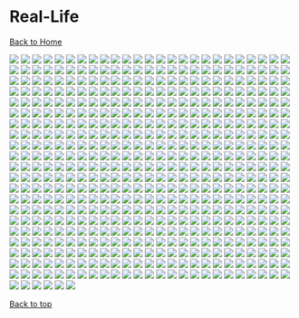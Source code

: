 # Real-Life

[Back to Home](https://github.com/RickyFoots/Wallpapers/tree/main)

</h1>

<img src="https://github.com/RickyFoots/Wallpapers/blob/main/Collection/Real Life/0003adef2077d0934e691e48482106df.jpg">

<img src="https://github.com/RickyFoots/Wallpapers/blob/main/Collection/Real Life/0047.jpg">

<img src="https://github.com/RickyFoots/Wallpapers/blob/main/Collection/Real Life/0054.jpg">

<img src="https://github.com/RickyFoots/Wallpapers/blob/main/Collection/Real Life/0e3625e5d5bde6b6121d4fde3965296f.jpg">

<img src="https://github.com/RickyFoots/Wallpapers/blob/main/Collection/Real Life/15.png">

<img src="https://github.com/RickyFoots/Wallpapers/blob/main/Collection/Real Life/1574706824146.jpg">

<img src="https://github.com/RickyFoots/Wallpapers/blob/main/Collection/Real Life/1645122906849.jpg">

<img src="https://github.com/RickyFoots/Wallpapers/blob/main/Collection/Real Life/1657806675179.jpg">

<img src="https://github.com/RickyFoots/Wallpapers/blob/main/Collection/Real Life/1661966120231932.jpg">

<img src="https://github.com/RickyFoots/Wallpapers/blob/main/Collection/Real Life/1683408835959986.jpg">

<img src="https://github.com/RickyFoots/Wallpapers/blob/main/Collection/Real Life/1684816030898805.jpg">

<img src="https://github.com/RickyFoots/Wallpapers/blob/main/Collection/Real Life/175fe5597b12c33ba7c9864404772bbd.jpg">

<img src="https://github.com/RickyFoots/Wallpapers/blob/main/Collection/Real Life/1H.jpg">

<img src="https://github.com/RickyFoots/Wallpapers/blob/main/Collection/Real Life/1jznxzg7jaw81.jpg">

<img src="https://github.com/RickyFoots/Wallpapers/blob/main/Collection/Real Life/2 - DEl93OU.jpg">

<img src="https://github.com/RickyFoots/Wallpapers/blob/main/Collection/Real Life/2.jpg">

<img src="https://github.com/RickyFoots/Wallpapers/blob/main/Collection/Real Life/20220519_140541.jpg">

<img src="https://github.com/RickyFoots/Wallpapers/blob/main/Collection/Real Life/2023-03-07_00.png">

<img src="https://github.com/RickyFoots/Wallpapers/blob/main/Collection/Real Life/20230511_1827_Photography (1).jpg">

<img src="https://github.com/RickyFoots/Wallpapers/blob/main/Collection/Real Life/20230511_1827_Photography (2).jpg">

<img src="https://github.com/RickyFoots/Wallpapers/blob/main/Collection/Real Life/20230511_1827_Photography.jpg">

<img src="https://github.com/RickyFoots/Wallpapers/blob/main/Collection/Real Life/27r8pdbrev0a1.png">

<img src="https://github.com/RickyFoots/Wallpapers/blob/main/Collection/Real Life/2911555.png">

<img src="https://github.com/RickyFoots/Wallpapers/blob/main/Collection/Real Life/29222227855_51f0ee1091_k.jpg">

<img src="https://github.com/RickyFoots/Wallpapers/blob/main/Collection/Real Life/3 - DhGgOp7.jpg">

<img src="https://github.com/RickyFoots/Wallpapers/blob/main/Collection/Real Life/3.jpg">

<img src="https://github.com/RickyFoots/Wallpapers/blob/main/Collection/Real Life/3096067.jpg">

<img src="https://github.com/RickyFoots/Wallpapers/blob/main/Collection/Real Life/4 - b24Q8oE.jpg">

<img src="https://github.com/RickyFoots/Wallpapers/blob/main/Collection/Real Life/4.jpg">

<img src="https://github.com/RickyFoots/Wallpapers/blob/main/Collection/Real Life/5 - uCrGTLP.jpg">

<img src="https://github.com/RickyFoots/Wallpapers/blob/main/Collection/Real Life/5.jpg">

<img src="https://github.com/RickyFoots/Wallpapers/blob/main/Collection/Real Life/6 - Y7rYZHm.jpg">

<img src="https://github.com/RickyFoots/Wallpapers/blob/main/Collection/Real Life/6.jpg">

<img src="https://github.com/RickyFoots/Wallpapers/blob/main/Collection/Real Life/651c1a6.jpg">

<img src="https://github.com/RickyFoots/Wallpapers/blob/main/Collection/Real Life/7 - uieCiSk.jpg">

<img src="https://github.com/RickyFoots/Wallpapers/blob/main/Collection/Real Life/79e2636d1d332ab50d4316ce31d7df4b.jpg">

<img src="https://github.com/RickyFoots/Wallpapers/blob/main/Collection/Real Life/85cd66f9f22aa437d1cbed98f661d0cc.jpg">

<img src="https://github.com/RickyFoots/Wallpapers/blob/main/Collection/Real Life/9 - Ua3eIkp.jpg">

<img src="https://github.com/RickyFoots/Wallpapers/blob/main/Collection/Real Life/91bafa0.jpg">

<img src="https://github.com/RickyFoots/Wallpapers/blob/main/Collection/Real Life/94SjZ0A.jpeg">

<img src="https://github.com/RickyFoots/Wallpapers/blob/main/Collection/Real Life/97h72d081th81.jpg">

<img src="https://github.com/RickyFoots/Wallpapers/blob/main/Collection/Real Life/BloomingTreeFlowers.jpg">

<img src="https://github.com/RickyFoots/Wallpapers/blob/main/Collection/Real Life/BrooklynBridge.jpg">

<img src="https://github.com/RickyFoots/Wallpapers/blob/main/Collection/Real Life/Cold Red22123_rectangle.jpg">

<img src="https://github.com/RickyFoots/Wallpapers/blob/main/Collection/Real Life/D9xlw7UxTBqQw5sLf8cJ_reef insp-72.jpg">

<img src="https://github.com/RickyFoots/Wallpapers/blob/main/Collection/Real Life/Deer.jpg">

<img src="https://github.com/RickyFoots/Wallpapers/blob/main/Collection/Real Life/FFW5bbwaAAYexpT.png">

<img src="https://github.com/RickyFoots/Wallpapers/blob/main/Collection/Real Life/FFW5bbwaIAEOtCp.png">

<img src="https://github.com/RickyFoots/Wallpapers/blob/main/Collection/Real Life/FZgIjCw.png">

<img src="https://github.com/RickyFoots/Wallpapers/blob/main/Collection/Real Life/Fall Wallpaper Black And White.jpg">

<img src="https://github.com/RickyFoots/Wallpapers/blob/main/Collection/Real Life/Get8WQn.jpeg">

<img src="https://github.com/RickyFoots/Wallpapers/blob/main/Collection/Real Life/GloomyWoods.jpg">

<img src="https://github.com/RickyFoots/Wallpapers/blob/main/Collection/Real Life/GoldenGate.jpg">

<img src="https://github.com/RickyFoots/Wallpapers/blob/main/Collection/Real Life/GreenStreets.jpg">

<img src="https://github.com/RickyFoots/Wallpapers/blob/main/Collection/Real Life/Green_Energy.jpg">

<img src="https://github.com/RickyFoots/Wallpapers/blob/main/Collection/Real Life/IMG_1884.jpg">

<img src="https://github.com/RickyFoots/Wallpapers/blob/main/Collection/Real Life/IMG_20210318_132240.jpg">

<img src="https://github.com/RickyFoots/Wallpapers/blob/main/Collection/Real Life/IMG_20221019_063833_394.jpg">

<img src="https://github.com/RickyFoots/Wallpapers/blob/main/Collection/Real Life/ImperialFlowers.jpg">

<img src="https://github.com/RickyFoots/Wallpapers/blob/main/Collection/Real Life/JapaneseStreetView.jpg">

<img src="https://github.com/RickyFoots/Wallpapers/blob/main/Collection/Real Life/Lnka4.jpg">

<img src="https://github.com/RickyFoots/Wallpapers/blob/main/Collection/Real Life/MacroOnBlue.jpg">

<img src="https://github.com/RickyFoots/Wallpapers/blob/main/Collection/Real Life/Midmorning Stadium.jpg">

<img src="https://github.com/RickyFoots/Wallpapers/blob/main/Collection/Real Life/MoarBeach.jpg">

<img src="https://github.com/RickyFoots/Wallpapers/blob/main/Collection/Real Life/MountainDark.jpg">

<img src="https://github.com/RickyFoots/Wallpapers/blob/main/Collection/Real Life/NewYork.jpg">

<img src="https://github.com/RickyFoots/Wallpapers/blob/main/Collection/Real Life/New_York.jpg">

<img src="https://github.com/RickyFoots/Wallpapers/blob/main/Collection/Real Life/Spring.jpg">

<img src="https://github.com/RickyFoots/Wallpapers/blob/main/Collection/Real Life/Sprouting_Leaves.jpg">

<img src="https://github.com/RickyFoots/Wallpapers/blob/main/Collection/Real Life/Stones.jpg">

<img src="https://github.com/RickyFoots/Wallpapers/blob/main/Collection/Real Life/WarmCityscape.png">

<img src="https://github.com/RickyFoots/Wallpapers/blob/main/Collection/Real Life/Widgets_pt._1_1.png">

<img src="https://github.com/RickyFoots/Wallpapers/blob/main/Collection/Real Life/Xero1.jpg">

<img src="https://github.com/RickyFoots/Wallpapers/blob/main/Collection/Real Life/a.jpg">

<img src="https://github.com/RickyFoots/Wallpapers/blob/main/Collection/Real Life/a3beskyzmbr81.jpeg">

<img src="https://github.com/RickyFoots/Wallpapers/blob/main/Collection/Real Life/a6b280e04110f46b282e81d442c83620.jpg">

<img src="https://github.com/RickyFoots/Wallpapers/blob/main/Collection/Real Life/aaron-alvarado-OZSNnAU5RPk-unsplash.jpg">

<img src="https://github.com/RickyFoots/Wallpapers/blob/main/Collection/Real Life/adrian-regeci-LR5-H-gLAhE-unsplash.jpg">

<img src="https://github.com/RickyFoots/Wallpapers/blob/main/Collection/Real Life/aesthetic-moon-wallpaper-desktop.jpg">

<img src="https://github.com/RickyFoots/Wallpapers/blob/main/Collection/Real Life/ales-krivec-3sBnJqI8LXo-unsplash.jpg">

<img src="https://github.com/RickyFoots/Wallpapers/blob/main/Collection/Real Life/alex-bierwagen-Uuz7yti7SQA-unsplash.jpg">

<img src="https://github.com/RickyFoots/Wallpapers/blob/main/Collection/Real Life/alex-blajan-Yeg0Od9_69I-unsplash.jpg">

<img src="https://github.com/RickyFoots/Wallpapers/blob/main/Collection/Real Life/alexander-montes-Qv79akqGQt0-unsplash.jpg">

<img src="https://github.com/RickyFoots/Wallpapers/blob/main/Collection/Real Life/alexander-montes-Uj-_XNXk210-unsplash.jpg">

<img src="https://github.com/RickyFoots/Wallpapers/blob/main/Collection/Real Life/alexander-shatov-PHH_0uw9-Qw-unsplash.jpg">

<img src="https://github.com/RickyFoots/Wallpapers/blob/main/Collection/Real Life/ameen-fahmy-mXpTl4jNKiA-unsplash.jpg">

<img src="https://github.com/RickyFoots/Wallpapers/blob/main/Collection/Real Life/andrea-ferrario-3BfFa7rwqwM-unsplash.jpg">

<img src="https://github.com/RickyFoots/Wallpapers/blob/main/Collection/Real Life/andrea-tummons-1wrjYqLqn8c-unsplash.jpg">

<img src="https://github.com/RickyFoots/Wallpapers/blob/main/Collection/Real Life/andrea-tummons-oPW-njJj1oM-unsplash.jpg">

<img src="https://github.com/RickyFoots/Wallpapers/blob/main/Collection/Real Life/andrew-schultz-EAlbsTo6nuQ-unsplash.jpg">

<img src="https://github.com/RickyFoots/Wallpapers/blob/main/Collection/Real Life/andrey-konstantinov-drir5tDCWF4-unsplash.jpg">

<img src="https://github.com/RickyFoots/Wallpapers/blob/main/Collection/Real Life/anita-austvika-79pflgKIXhE-unsplash.jpg">

<img src="https://github.com/RickyFoots/Wallpapers/blob/main/Collection/Real Life/anna-kovalova-OEyw-6ZDR-U-unsplash.jpg">

<img src="https://github.com/RickyFoots/Wallpapers/blob/main/Collection/Real Life/annie-spratt-5KNecHxjTnI-unsplash.jpg">

<img src="https://github.com/RickyFoots/Wallpapers/blob/main/Collection/Real Life/annie-spratt-J4gm_1GKfAA-unsplash.jpg">

<img src="https://github.com/RickyFoots/Wallpapers/blob/main/Collection/Real Life/annie-spratt-KQ6sO8m1ZDE-unsplash.jpg">

<img src="https://github.com/RickyFoots/Wallpapers/blob/main/Collection/Real Life/annie-spratt-RULfLQOf5xU-unsplash.jpg">

<img src="https://github.com/RickyFoots/Wallpapers/blob/main/Collection/Real Life/annie-spratt-V5bwp9IJrCI-unsplash.jpg">

<img src="https://github.com/RickyFoots/Wallpapers/blob/main/Collection/Real Life/annie-spratt-X93dIa5APEI-unsplash.jpg">

<img src="https://github.com/RickyFoots/Wallpapers/blob/main/Collection/Real Life/annie-spratt-c4zairjiKSs-unsplash.jpg">

<img src="https://github.com/RickyFoots/Wallpapers/blob/main/Collection/Real Life/annie-spratt-gBj3ALJ2uUE-unsplash.jpg">

<img src="https://github.com/RickyFoots/Wallpapers/blob/main/Collection/Real Life/annie-spratt-hEDwwsfES2w-unsplash.jpg">

<img src="https://github.com/RickyFoots/Wallpapers/blob/main/Collection/Real Life/annie-spratt-r9eIL7jtenc-unsplash.jpg">

<img src="https://github.com/RickyFoots/Wallpapers/blob/main/Collection/Real Life/annie-spratt-tODXQIEAh9M-unsplash.jpg">

<img src="https://github.com/RickyFoots/Wallpapers/blob/main/Collection/Real Life/annie-spratt-x8R2oSWZRSE-unsplash.jpg">

<img src="https://github.com/RickyFoots/Wallpapers/blob/main/Collection/Real Life/anthony-delanoix-Aa8_X_YgrO4-unsplash.jpg">

<img src="https://github.com/RickyFoots/Wallpapers/blob/main/Collection/Real Life/architecture-upwards.jpg">

<img src="https://github.com/RickyFoots/Wallpapers/blob/main/Collection/Real Life/archlabs.jpg">

<img src="https://github.com/RickyFoots/Wallpapers/blob/main/Collection/Real Life/ashwini-chaudhary-monty-RyxqtBCH7NU-unsplash.jpg">

<img src="https://github.com/RickyFoots/Wallpapers/blob/main/Collection/Real Life/ashwini-chaudhary-monty-dAvJGJ54g5s-unsplash.jpg">

<img src="https://github.com/RickyFoots/Wallpapers/blob/main/Collection/Real Life/atanas-tsvetkov-9UZAgReiE0Y-unsplash.jpg">

<img src="https://github.com/RickyFoots/Wallpapers/blob/main/Collection/Real Life/b9ecf7d2ca5e96a5b63cfaacd54fa3d6.jpg">

<img src="https://github.com/RickyFoots/Wallpapers/blob/main/Collection/Real Life/background-flower.png">

<img src="https://github.com/RickyFoots/Wallpapers/blob/main/Collection/Real Life/bady-abbas-XAkPN7aEGJM-unsplash.jpg">

<img src="https://github.com/RickyFoots/Wallpapers/blob/main/Collection/Real Life/basil-lade-tDwc_wK57Pk-unsplash.jpg">

<img src="https://github.com/RickyFoots/Wallpapers/blob/main/Collection/Real Life/bat-swarm.jpg">

<img src="https://github.com/RickyFoots/Wallpapers/blob/main/Collection/Real Life/beach-seagul.jpg">

<img src="https://github.com/RickyFoots/Wallpapers/blob/main/Collection/Real Life/beach.jpg">

<img src="https://github.com/RickyFoots/Wallpapers/blob/main/Collection/Real Life/beach_landscape.png">

<img src="https://github.com/RickyFoots/Wallpapers/blob/main/Collection/Real Life/berries.jpg">

<img src="https://github.com/RickyFoots/Wallpapers/blob/main/Collection/Real Life/bike-in-eurpoe.jpg">

<img src="https://github.com/RickyFoots/Wallpapers/blob/main/Collection/Real Life/black_and_white_hill_julia_craice.jpg">

<img src="https://github.com/RickyFoots/Wallpapers/blob/main/Collection/Real Life/black_mountain_ivana_cajina.jpg">

<img src="https://github.com/RickyFoots/Wallpapers/blob/main/Collection/Real Life/blake-verdoorn-NXciM5wByZg-unsplash.jpg">

<img src="https://github.com/RickyFoots/Wallpapers/blob/main/Collection/Real Life/blue-river.png">

<img src="https://github.com/RickyFoots/Wallpapers/blob/main/Collection/Real Life/bluemtn_01_d.jpg">

<img src="https://github.com/RickyFoots/Wallpapers/blob/main/Collection/Real Life/boats_nyhavn_denmark_john_towner.jpg">

<img src="https://github.com/RickyFoots/Wallpapers/blob/main/Collection/Real Life/boris-m-UAzycY5r2-c-unsplash.jpg">

<img src="https://github.com/RickyFoots/Wallpapers/blob/main/Collection/Real Life/bottomless.jpg">

<img src="https://github.com/RickyFoots/Wallpapers/blob/main/Collection/Real Life/bouquet.jpg">

<img src="https://github.com/RickyFoots/Wallpapers/blob/main/Collection/Real Life/brian-patrick-tagalog-_8hGFBxWD0A-unsplash.jpg">

<img src="https://github.com/RickyFoots/Wallpapers/blob/main/Collection/Real Life/bridge_stream_cascade_384024_3840x2160.jpg">

<img src="https://github.com/RickyFoots/Wallpapers/blob/main/Collection/Real Life/buildings_terrance_raper.jpg">

<img src="https://github.com/RickyFoots/Wallpapers/blob/main/Collection/Real Life/bulbs.jpg">

<img src="https://github.com/RickyFoots/Wallpapers/blob/main/Collection/Real Life/burnt-clouds.png">

<img src="https://github.com/RickyFoots/Wallpapers/blob/main/Collection/Real Life/c994e791fff1d842f0090d57ce927b24.jpg">

<img src="https://github.com/RickyFoots/Wallpapers/blob/main/Collection/Real Life/cameron-foth-xU5Sr5Vs6ak-unsplash.jpg">

<img src="https://github.com/RickyFoots/Wallpapers/blob/main/Collection/Real Life/camille-orgel-LFUENr5bh1A-unsplash.jpg">

<img src="https://github.com/RickyFoots/Wallpapers/blob/main/Collection/Real Life/canazei_granite_ridges.jpg">

<img src="https://github.com/RickyFoots/Wallpapers/blob/main/Collection/Real Life/canyon.png">

<img src="https://github.com/RickyFoots/Wallpapers/blob/main/Collection/Real Life/carmine-de-fazio-3ytjETpQMNY-unsplash.jpg">

<img src="https://github.com/RickyFoots/Wallpapers/blob/main/Collection/Real Life/cascading-fog.jpg">

<img src="https://github.com/RickyFoots/Wallpapers/blob/main/Collection/Real Life/caseen-kyle-registos-JOTO7YjLiO0-unsplash.jpg">

<img src="https://github.com/RickyFoots/Wallpapers/blob/main/Collection/Real Life/castle-perspective.png">

<img src="https://github.com/RickyFoots/Wallpapers/blob/main/Collection/Real Life/cat-in-box.jpg">

<img src="https://github.com/RickyFoots/Wallpapers/blob/main/Collection/Real Life/catalin-sandru-Amn5SmeO-uA-unsplash.jpg">

<img src="https://github.com/RickyFoots/Wallpapers/blob/main/Collection/Real Life/cesira-alvarado-SsgCQtKs8lY-unsplash.jpg">

<img src="https://github.com/RickyFoots/Wallpapers/blob/main/Collection/Real Life/checkered-building.jpg">

<img src="https://github.com/RickyFoots/Wallpapers/blob/main/Collection/Real Life/cherry-blossom-white.jpg">

<img src="https://github.com/RickyFoots/Wallpapers/blob/main/Collection/Real Life/cherry-blue.jpg">

<img src="https://github.com/RickyFoots/Wallpapers/blob/main/Collection/Real Life/city-at-night.jpg">

<img src="https://github.com/RickyFoots/Wallpapers/blob/main/Collection/Real Life/city.jpg">

<img src="https://github.com/RickyFoots/Wallpapers/blob/main/Collection/Real Life/city_rocks_mountains_134667_1920x1080.jpg">

<img src="https://github.com/RickyFoots/Wallpapers/blob/main/Collection/Real Life/city_scape.jpg">

<img src="https://github.com/RickyFoots/Wallpapers/blob/main/Collection/Real Life/citylights.jpg">

<img src="https://github.com/RickyFoots/Wallpapers/blob/main/Collection/Real Life/claire-brear-3KNUXqMgr4c-unsplash.jpg">

<img src="https://github.com/RickyFoots/Wallpapers/blob/main/Collection/Real Life/clay-banks-0hG9jeO74-w-unsplash.jpg">

<img src="https://github.com/RickyFoots/Wallpapers/blob/main/Collection/Real Life/clay-banks-u27Rrbs9Dwc-unsplash.jpg">

<img src="https://github.com/RickyFoots/Wallpapers/blob/main/Collection/Real Life/cliffside.png">

<img src="https://github.com/RickyFoots/Wallpapers/blob/main/Collection/Real Life/cloudy.jpg">

<img src="https://github.com/RickyFoots/Wallpapers/blob/main/Collection/Real Life/cody-gallo-yRQ-7fCJgWI-unsplash.jpg">

<img src="https://github.com/RickyFoots/Wallpapers/blob/main/Collection/Real Life/colin-cypher-2DvgHY6Dros-unsplash.jpg">

<img src="https://github.com/RickyFoots/Wallpapers/blob/main/Collection/Real Life/colourful-place.jpg">

<img src="https://github.com/RickyFoots/Wallpapers/blob/main/Collection/Real Life/cotton-candy-clouds.jpg">

<img src="https://github.com/RickyFoots/Wallpapers/blob/main/Collection/Real Life/d8342a979229ba44152b47cce59ccda4.jpg">

<img src="https://github.com/RickyFoots/Wallpapers/blob/main/Collection/Real Life/daisy2.jpg">

<img src="https://github.com/RickyFoots/Wallpapers/blob/main/Collection/Real Life/daniel-plan-Vw6PwmjrtiE-unsplash.jpg">

<img src="https://github.com/RickyFoots/Wallpapers/blob/main/Collection/Real Life/daniel-svoboda-Oru9FY1X7eg-unsplash.jpg">

<img src="https://github.com/RickyFoots/Wallpapers/blob/main/Collection/Real Life/dark-city.png">

<img src="https://github.com/RickyFoots/Wallpapers/blob/main/Collection/Real Life/dark-muted-bush-green-pastel.jpg">

<img src="https://github.com/RickyFoots/Wallpapers/blob/main/Collection/Real Life/dark-wall-empty-room-with-plants-floor-3d-rendering.jpg">

<img src="https://github.com/RickyFoots/Wallpapers/blob/main/Collection/Real Life/dawid-zawila-duADlJvRI7Y-unsplash.jpg">

<img src="https://github.com/RickyFoots/Wallpapers/blob/main/Collection/Real Life/death_valley_jeremy_bishop.jpg">

<img src="https://github.com/RickyFoots/Wallpapers/blob/main/Collection/Real Life/denny-muller-zgrakjjOfGk-unsplash.jpg">

<img src="https://github.com/RickyFoots/Wallpapers/blob/main/Collection/Real Life/derek-story-arxL6nIJ7_A-unsplash.jpg">

<img src="https://github.com/RickyFoots/Wallpapers/blob/main/Collection/Real Life/dorian-przystalski-UDy3uvI5DaI-unsplash.jpg">

<img src="https://github.com/RickyFoots/Wallpapers/blob/main/Collection/Real Life/download.png">

<img src="https://github.com/RickyFoots/Wallpapers/blob/main/Collection/Real Life/download_1.png">

<img src="https://github.com/RickyFoots/Wallpapers/blob/main/Collection/Real Life/emma-steinhobel-uYyK5wQwvS8-unsplash.jpg">

<img src="https://github.com/RickyFoots/Wallpapers/blob/main/Collection/Real Life/empty-living-room-with-blue-sofa-plants-table-empty-white-wall-background-3d-rendering.jpg">

<img src="https://github.com/RickyFoots/Wallpapers/blob/main/Collection/Real Life/emre-EfyQXFzu8Nw-unsplash.jpg">

<img src="https://github.com/RickyFoots/Wallpapers/blob/main/Collection/Real Life/english-taxi.jpg">

<img src="https://github.com/RickyFoots/Wallpapers/blob/main/Collection/Real Life/eos-mimo.jpg">

<img src="https://github.com/RickyFoots/Wallpapers/blob/main/Collection/Real Life/erwan-hesry-1bnBaJ3iBTg-unsplash.jpg">

<img src="https://github.com/RickyFoots/Wallpapers/blob/main/Collection/Real Life/erwan-hesry-3YG0XUoK9Hg-unsplash.jpg">

<img src="https://github.com/RickyFoots/Wallpapers/blob/main/Collection/Real Life/erwan-hesry-KjKrSyvQuBE-unsplash.jpg">

<img src="https://github.com/RickyFoots/Wallpapers/blob/main/Collection/Real Life/erwan-hesry-SeT4jO19Y6E-unsplash.jpg">

<img src="https://github.com/RickyFoots/Wallpapers/blob/main/Collection/Real Life/erwan-hesry-WIdhyut3bp4-unsplash.jpg">

<img src="https://github.com/RickyFoots/Wallpapers/blob/main/Collection/Real Life/erwan-hesry-a8BgHxXpFpI-unsplash.jpg">

<img src="https://github.com/RickyFoots/Wallpapers/blob/main/Collection/Real Life/erwan-hesry-aCtpKD75QIY-unsplash.jpg">

<img src="https://github.com/RickyFoots/Wallpapers/blob/main/Collection/Real Life/erwan-hesry-g7xx-luCBdA-unsplash.jpg">

<img src="https://github.com/RickyFoots/Wallpapers/blob/main/Collection/Real Life/evening-sky.png">

<img src="https://github.com/RickyFoots/Wallpapers/blob/main/Collection/Real Life/everforest-fog-2.jpg">

<img src="https://github.com/RickyFoots/Wallpapers/blob/main/Collection/Real Life/everforest_mountain_range.jpeg">

<img src="https://github.com/RickyFoots/Wallpapers/blob/main/Collection/Real Life/extra-10.png">

<img src="https://github.com/RickyFoots/Wallpapers/blob/main/Collection/Real Life/extra-11.jpg">

<img src="https://github.com/RickyFoots/Wallpapers/blob/main/Collection/Real Life/extra-12.jpg">

<img src="https://github.com/RickyFoots/Wallpapers/blob/main/Collection/Real Life/f61e94638101b3a1c6725be188e7a737.jpg">

<img src="https://github.com/RickyFoots/Wallpapers/blob/main/Collection/Real Life/fRnEbnc.jpeg">

<img src="https://github.com/RickyFoots/Wallpapers/blob/main/Collection/Real Life/fabrizio-conti-T6OZ_Mf1fHQ-unsplash.jpg">

<img src="https://github.com/RickyFoots/Wallpapers/blob/main/Collection/Real Life/fabrizio-conti.jpg">

<img src="https://github.com/RickyFoots/Wallpapers/blob/main/Collection/Real Life/faded-mountains.jpg">

<img src="https://github.com/RickyFoots/Wallpapers/blob/main/Collection/Real Life/fear.png">

<img src="https://github.com/RickyFoots/Wallpapers/blob/main/Collection/Real Life/federico-di-dio-photography-EiFLZuM2Quw-unsplash.jpg">

<img src="https://github.com/RickyFoots/Wallpapers/blob/main/Collection/Real Life/flamingo_birds_pond.jpg">

<img src="https://github.com/RickyFoots/Wallpapers/blob/main/Collection/Real Life/florian-olivo-61R7g-mXxiM-unsplash.jpg">

<img src="https://github.com/RickyFoots/Wallpapers/blob/main/Collection/Real Life/florian-olivo-EIlYEtih0v8-unsplash.jpg">

<img src="https://github.com/RickyFoots/Wallpapers/blob/main/Collection/Real Life/florian-olivo-Xdtsflkdi0M-unsplash.jpg">

<img src="https://github.com/RickyFoots/Wallpapers/blob/main/Collection/Real Life/florian-olivo-s-nQETq05bE-unsplash.jpg">

<img src="https://github.com/RickyFoots/Wallpapers/blob/main/Collection/Real Life/flower-plant-petal.jpg">

<img src="https://github.com/RickyFoots/Wallpapers/blob/main/Collection/Real Life/flowerarc.jpg">

<img src="https://github.com/RickyFoots/Wallpapers/blob/main/Collection/Real Life/flowers-on-pond.png">

<img src="https://github.com/RickyFoots/Wallpapers/blob/main/Collection/Real Life/flowers.jpg">

<img src="https://github.com/RickyFoots/Wallpapers/blob/main/Collection/Real Life/fog-forest-1.jpg">

<img src="https://github.com/RickyFoots/Wallpapers/blob/main/Collection/Real Life/fog-forest-2.jpg">

<img src="https://github.com/RickyFoots/Wallpapers/blob/main/Collection/Real Life/fog-forest.png">

<img src="https://github.com/RickyFoots/Wallpapers/blob/main/Collection/Real Life/fog-sea.jpg">

<img src="https://github.com/RickyFoots/Wallpapers/blob/main/Collection/Real Life/fog_on_mountain.jpg">

<img src="https://github.com/RickyFoots/Wallpapers/blob/main/Collection/Real Life/fog_yosemite_valley_john_towner.jpg">

<img src="https://github.com/RickyFoots/Wallpapers/blob/main/Collection/Real Life/foggy-forest-01-everforest.jpg">

<img src="https://github.com/RickyFoots/Wallpapers/blob/main/Collection/Real Life/forest-foggy-1.jpg">

<img src="https://github.com/RickyFoots/Wallpapers/blob/main/Collection/Real Life/forest-moss.jpg">

<img src="https://github.com/RickyFoots/Wallpapers/blob/main/Collection/Real Life/forest-river-misty.jpg">

<img src="https://github.com/RickyFoots/Wallpapers/blob/main/Collection/Real Life/forest-under-clouds-1287075.jpg">

<img src="https://github.com/RickyFoots/Wallpapers/blob/main/Collection/Real Life/forest-valley-mountains.png">

<img src="https://github.com/RickyFoots/Wallpapers/blob/main/Collection/Real Life/forrest-cavale-qfmd9bu7IgA-unsplash.jpg">

<img src="https://github.com/RickyFoots/Wallpapers/blob/main/Collection/Real Life/fr4zfpfi0vc91.jpg">

<img src="https://github.com/RickyFoots/Wallpapers/blob/main/Collection/Real Life/frances-gunn-8BmNurlVR6M-unsplash.jpg">

<img src="https://github.com/RickyFoots/Wallpapers/blob/main/Collection/Real Life/francisco-moreno-Yp8s2MLTGJE-unsplash.jpg">

<img src="https://github.com/RickyFoots/Wallpapers/blob/main/Collection/Real Life/frozen-waterfall.jpg">

<img src="https://github.com/RickyFoots/Wallpapers/blob/main/Collection/Real Life/gas-station-dream.jpg">

<img src="https://github.com/RickyFoots/Wallpapers/blob/main/Collection/Real Life/gilberto-olimpio-Hfh8viYL9kA-unsplash.jpg">

<img src="https://github.com/RickyFoots/Wallpapers/blob/main/Collection/Real Life/giuseppe-doto-mFK2hnYFvVQ-unsplash.jpg">

<img src="https://github.com/RickyFoots/Wallpapers/blob/main/Collection/Real Life/glacier_kilimanjaro_hu_chen.jpg">

<img src="https://github.com/RickyFoots/Wallpapers/blob/main/Collection/Real Life/golden-gorge.jpg">

<img src="https://github.com/RickyFoots/Wallpapers/blob/main/Collection/Real Life/goofyplants.png">

<img src="https://github.com/RickyFoots/Wallpapers/blob/main/Collection/Real Life/gray-horizon.jpg">

<img src="https://github.com/RickyFoots/Wallpapers/blob/main/Collection/Real Life/gruvbord.jpg">

<img src="https://github.com/RickyFoots/Wallpapers/blob/main/Collection/Real Life/gruvbox-overgrowth.jpg">

<img src="https://github.com/RickyFoots/Wallpapers/blob/main/Collection/Real Life/h9xl47mbld851.png">

<img src="https://github.com/RickyFoots/Wallpapers/blob/main/Collection/Real Life/half_dome_yosemite_national_park_elle_zhu.jpg">

<img src="https://github.com/RickyFoots/Wallpapers/blob/main/Collection/Real Life/harry-singh-qBaZ0nmS2zY-unsplash.jpg">

<img src="https://github.com/RickyFoots/Wallpapers/blob/main/Collection/Real Life/home-in-the-woods.jpg">

<img src="https://github.com/RickyFoots/Wallpapers/blob/main/Collection/Real Life/house-in-forest.png">

<img src="https://github.com/RickyFoots/Wallpapers/blob/main/Collection/Real Life/house.jpg">

<img src="https://github.com/RickyFoots/Wallpapers/blob/main/Collection/Real Life/hunter-so-aPSa8EXX6L8-unsplash.jpg">

<img src="https://github.com/RickyFoots/Wallpapers/blob/main/Collection/Real Life/huskvarna-sweden.jpg">

<img src="https://github.com/RickyFoots/Wallpapers/blob/main/Collection/Real Life/ian-valerio-pPlJrcLvPvw-unsplash.jpg">

<img src="https://github.com/RickyFoots/Wallpapers/blob/main/Collection/Real Life/ice.jpg">

<img src="https://github.com/RickyFoots/Wallpapers/blob/main/Collection/Real Life/ign_blue.png">

<img src="https://github.com/RickyFoots/Wallpapers/blob/main/Collection/Real Life/ign_car.png">

<img src="https://github.com/RickyFoots/Wallpapers/blob/main/Collection/Real Life/ign_daisy2.png">

<img src="https://github.com/RickyFoots/Wallpapers/blob/main/Collection/Real Life/ign_roses.png">

<img src="https://github.com/RickyFoots/Wallpapers/blob/main/Collection/Real Life/inga-shcheglova-CIZvO8VpGFo-unsplash.jpg">

<img src="https://github.com/RickyFoots/Wallpapers/blob/main/Collection/Real Life/irina-iriser.png">

<img src="https://github.com/RickyFoots/Wallpapers/blob/main/Collection/Real Life/ix4i6vjcsok91.png">

<img src="https://github.com/RickyFoots/Wallpapers/blob/main/Collection/Real Life/jake-nebov-oTPtkma3bjw-unsplash.jpg">

<img src="https://github.com/RickyFoots/Wallpapers/blob/main/Collection/Real Life/james-lee-gXrjjUlILAY-unsplash.jpg">

<img src="https://github.com/RickyFoots/Wallpapers/blob/main/Collection/Real Life/janmayen2.jpg">

<img src="https://github.com/RickyFoots/Wallpapers/blob/main/Collection/Real Life/jennifer-chen-444045.jpg">

<img src="https://github.com/RickyFoots/Wallpapers/blob/main/Collection/Real Life/jessi-pena-bXD1LRIDKYQ-unsplash.jpg">

<img src="https://github.com/RickyFoots/Wallpapers/blob/main/Collection/Real Life/jez-timms-7bVMdNYzH_8-unsplash.jpg">

<img src="https://github.com/RickyFoots/Wallpapers/blob/main/Collection/Real Life/joey-huang-VzIKITZA-N0-unsplash.jpg">

<img src="https://github.com/RickyFoots/Wallpapers/blob/main/Collection/Real Life/jose-murillo-7x4dOkulU9E-unsplash.jpg">

<img src="https://github.com/RickyFoots/Wallpapers/blob/main/Collection/Real Life/joshua_tree_california_alex_kramar.jpg">

<img src="https://github.com/RickyFoots/Wallpapers/blob/main/Collection/Real Life/jungle_setting.jpg">

<img src="https://github.com/RickyFoots/Wallpapers/blob/main/Collection/Real Life/k7epw1.jpg">

<img src="https://github.com/RickyFoots/Wallpapers/blob/main/Collection/Real Life/kal-visuals-a-G0Ma--qbc-unsplash.jpg">

<img src="https://github.com/RickyFoots/Wallpapers/blob/main/Collection/Real Life/kal-visuals-bzfxu1sIlPc-unsplash.jpg">

<img src="https://github.com/RickyFoots/Wallpapers/blob/main/Collection/Real Life/karina-skrypnik--EQ8L9lY50A-unsplash.jpg">

<img src="https://github.com/RickyFoots/Wallpapers/blob/main/Collection/Real Life/karsten-wurth-7BjhtdogU3A-unsplash.jpg">

<img src="https://github.com/RickyFoots/Wallpapers/blob/main/Collection/Real Life/karsten-wurth-aZgDHvn6fK8-unsplash.jpg">

<img src="https://github.com/RickyFoots/Wallpapers/blob/main/Collection/Real Life/karsten-wurth-b_8eErngWm4-unsplash.jpg">

<img src="https://github.com/RickyFoots/Wallpapers/blob/main/Collection/Real Life/kevin-laminto-B2dBrvXZWfk-unsplash.jpg">

<img src="https://github.com/RickyFoots/Wallpapers/blob/main/Collection/Real Life/kevin-wolf-BJyjgEdNTPs-unsplash.jpg">

<img src="https://github.com/RickyFoots/Wallpapers/blob/main/Collection/Real Life/khusna-faiq-XcK3gINysWk-unsplash.jpg">

<img src="https://github.com/RickyFoots/Wallpapers/blob/main/Collection/Real Life/kien-do-uUVkzxDR1D0-unsplash.jpg">

<img src="https://github.com/RickyFoots/Wallpapers/blob/main/Collection/Real Life/klim-musalimov-5kjxC9SiwH8-unsplash.jpg">

<img src="https://github.com/RickyFoots/Wallpapers/blob/main/Collection/Real Life/klim-musalimov-QvEG1o0YmsA-unsplash.jpg">

<img src="https://github.com/RickyFoots/Wallpapers/blob/main/Collection/Real Life/kym-mackinnon-KrrVNx8R640-unsplash.jpg">

<img src="https://github.com/RickyFoots/Wallpapers/blob/main/Collection/Real Life/kyoto_streets.png">

<img src="https://github.com/RickyFoots/Wallpapers/blob/main/Collection/Real Life/lake.png">

<img src="https://github.com/RickyFoots/Wallpapers/blob/main/Collection/Real Life/lantern-woods.jpg">

<img src="https://github.com/RickyFoots/Wallpapers/blob/main/Collection/Real Life/latte-art-1.jpg">

<img src="https://github.com/RickyFoots/Wallpapers/blob/main/Collection/Real Life/latte-art-2.jpg">

<img src="https://github.com/RickyFoots/Wallpapers/blob/main/Collection/Real Life/lava_snow_cliff.jpg">

<img src="https://github.com/RickyFoots/Wallpapers/blob/main/Collection/Real Life/le-tan-xKxB_8qXDkk-unsplash.jpg">

<img src="https://github.com/RickyFoots/Wallpapers/blob/main/Collection/Real Life/leaves.jpg">

<img src="https://github.com/RickyFoots/Wallpapers/blob/main/Collection/Real Life/leif-niemczik-Gp8R_D5klig-unsplash.jpg">

<img src="https://github.com/RickyFoots/Wallpapers/blob/main/Collection/Real Life/light.jpg">

<img src="https://github.com/RickyFoots/Wallpapers/blob/main/Collection/Real Life/lightblack.png">

<img src="https://github.com/RickyFoots/Wallpapers/blob/main/Collection/Real Life/lkapnzfrvst81.jpg">

<img src="https://github.com/RickyFoots/Wallpapers/blob/main/Collection/Real Life/macaroons.jpg">

<img src="https://github.com/RickyFoots/Wallpapers/blob/main/Collection/Real Life/mahdi-bafande-0Pwzu3Fu0CU-unsplash.jpg">

<img src="https://github.com/RickyFoots/Wallpapers/blob/main/Collection/Real Life/malaya-sadler-AyLE8fGt9_k-unsplash.jpg">

<img src="https://github.com/RickyFoots/Wallpapers/blob/main/Collection/Real Life/marek-piwnicki-WiZOyYqzUss-unsplash.jpg">

<img src="https://github.com/RickyFoots/Wallpapers/blob/main/Collection/Real Life/marek-piwnicki-pRiUWB0YVeQ-unsplash.jpg">

<img src="https://github.com/RickyFoots/Wallpapers/blob/main/Collection/Real Life/marivi-pazos-4kX1uoAAohY-unsplash.jpg">

<img src="https://github.com/RickyFoots/Wallpapers/blob/main/Collection/Real Life/markus-spiske-XQZ76LwmTAE-unsplash.jpg">

<img src="https://github.com/RickyFoots/Wallpapers/blob/main/Collection/Real Life/matador_rocks.jpg">

<img src="https://github.com/RickyFoots/Wallpapers/blob/main/Collection/Real Life/matt-antonioli-LQvkqPoDvAc-unsplash.jpg">

<img src="https://github.com/RickyFoots/Wallpapers/blob/main/Collection/Real Life/maui.jpg">

<img src="https://github.com/RickyFoots/Wallpapers/blob/main/Collection/Real Life/mesa.png">

<img src="https://github.com/RickyFoots/Wallpapers/blob/main/Collection/Real Life/michael-benz-IgWNxx7paz4-unsplash.jpg">

<img src="https://github.com/RickyFoots/Wallpapers/blob/main/Collection/Real Life/michael-bomke-470306.jpg">

<img src="https://github.com/RickyFoots/Wallpapers/blob/main/Collection/Real Life/mist-mountain-1.jpg">

<img src="https://github.com/RickyFoots/Wallpapers/blob/main/Collection/Real Life/mist-mountain-2.png">

<img src="https://github.com/RickyFoots/Wallpapers/blob/main/Collection/Real Life/misty-mountain.jpg">

<img src="https://github.com/RickyFoots/Wallpapers/blob/main/Collection/Real Life/mock-up-living-room-interior-with-armchair-empty-dark-blue-wall-wall-background-3d-rendering.jpg">

<img src="https://github.com/RickyFoots/Wallpapers/blob/main/Collection/Real Life/mono-mountain.jpg">

<img src="https://github.com/RickyFoots/Wallpapers/blob/main/Collection/Real Life/monochrome-clouds.jpg">

<img src="https://github.com/RickyFoots/Wallpapers/blob/main/Collection/Real Life/monochrome-eye-character.png">

<img src="https://github.com/RickyFoots/Wallpapers/blob/main/Collection/Real Life/monochrome-mountain-cloud-moon.jpg">

<img src="https://github.com/RickyFoots/Wallpapers/blob/main/Collection/Real Life/monochrome-mountains-clouds.jpg">

<img src="https://github.com/RickyFoots/Wallpapers/blob/main/Collection/Real Life/mont_des_ranges_saint-colomban-des-villards.jpg">

<img src="https://github.com/RickyFoots/Wallpapers/blob/main/Collection/Real Life/moroco.jpg">

<img src="https://github.com/RickyFoots/Wallpapers/blob/main/Collection/Real Life/moscow-station.jpg">

<img src="https://github.com/RickyFoots/Wallpapers/blob/main/Collection/Real Life/moss.jpg">

<img src="https://github.com/RickyFoots/Wallpapers/blob/main/Collection/Real Life/moss_seattle_wa_robert_haverly.jpg">

<img src="https://github.com/RickyFoots/Wallpapers/blob/main/Collection/Real Life/mossy-stones.jpg">

<img src="https://github.com/RickyFoots/Wallpapers/blob/main/Collection/Real Life/mount_cook_canterbury_jordan_mcgee.jpg">

<img src="https://github.com/RickyFoots/Wallpapers/blob/main/Collection/Real Life/mount_cook_canterbury_kuno_schweizer.jpg">

<img src="https://github.com/RickyFoots/Wallpapers/blob/main/Collection/Real Life/mountain-jaws.jpg">

<img src="https://github.com/RickyFoots/Wallpapers/blob/main/Collection/Real Life/mountain-smoke-1.jpg">

<img src="https://github.com/RickyFoots/Wallpapers/blob/main/Collection/Real Life/mountain.jpeg">

<img src="https://github.com/RickyFoots/Wallpapers/blob/main/Collection/Real Life/mountain.jpg">

<img src="https://github.com/RickyFoots/Wallpapers/blob/main/Collection/Real Life/mountain_scene.jpg">

<img src="https://github.com/RickyFoots/Wallpapers/blob/main/Collection/Real Life/mountain_under_fog_2_decollatura_carmine_de_fazio.jpg">

<img src="https://github.com/RickyFoots/Wallpapers/blob/main/Collection/Real Life/mountains-real.png">

<img src="https://github.com/RickyFoots/Wallpapers/blob/main/Collection/Real Life/mountains.png">

<img src="https://github.com/RickyFoots/Wallpapers/blob/main/Collection/Real Life/mtn.jpg">

<img src="https://github.com/RickyFoots/Wallpapers/blob/main/Collection/Real Life/museums-of-history-new-south-wales-PU40XfvlrEQ-unsplash.jpg">

<img src="https://github.com/RickyFoots/Wallpapers/blob/main/Collection/Real Life/mysterious_light_in_pine_trees_nagy_arnold.jpg">

<img src="https://github.com/RickyFoots/Wallpapers/blob/main/Collection/Real Life/nadiia-ploshchenko-D0AyhLJ0PXU-unsplash.jpg">

<img src="https://github.com/RickyFoots/Wallpapers/blob/main/Collection/Real Life/nathan-anderson-_zHYUQmWrzk-unsplash.jpg">

<img src="https://github.com/RickyFoots/Wallpapers/blob/main/Collection/Real Life/nathan-dumlao-tA90pRfL2gM-unsplash.jpg">

<img src="https://github.com/RickyFoots/Wallpapers/blob/main/Collection/Real Life/nature-1.png">

<img src="https://github.com/RickyFoots/Wallpapers/blob/main/Collection/Real Life/nature-5.jpg">

<img src="https://github.com/RickyFoots/Wallpapers/blob/main/Collection/Real Life/nature-6.jpg">

<img src="https://github.com/RickyFoots/Wallpapers/blob/main/Collection/Real Life/nature.jpg">

<img src="https://github.com/RickyFoots/Wallpapers/blob/main/Collection/Real Life/naveen-prajapat-eQu4HfK53lk-unsplash.jpg">

<img src="https://github.com/RickyFoots/Wallpapers/blob/main/Collection/Real Life/nearmoss.png">

<img src="https://github.com/RickyFoots/Wallpapers/blob/main/Collection/Real Life/nick-nice-gPm8h3DS1s4-unsplash.jpg">

<img src="https://github.com/RickyFoots/Wallpapers/blob/main/Collection/Real Life/nicolas-houdayer--gxb8dbTxPw-unsplash.jpg">

<img src="https://github.com/RickyFoots/Wallpapers/blob/main/Collection/Real Life/night-city.jpg">

<img src="https://github.com/RickyFoots/Wallpapers/blob/main/Collection/Real Life/nikhil-kumar-JdPHvI7VF0o-unsplash.jpg">

<img src="https://github.com/RickyFoots/Wallpapers/blob/main/Collection/Real Life/nitin-mendekar-O4rpVAyAC3w-unsplash.jpg">

<img src="https://github.com/RickyFoots/Wallpapers/blob/main/Collection/Real Life/northern-woods.png">

<img src="https://github.com/RickyFoots/Wallpapers/blob/main/Collection/Real Life/ocean.jpg">

<img src="https://github.com/RickyFoots/Wallpapers/blob/main/Collection/Real Life/ocean_front_1920x1080.png">

<img src="https://github.com/RickyFoots/Wallpapers/blob/main/Collection/Real Life/old-car.png">

<img src="https://github.com/RickyFoots/Wallpapers/blob/main/Collection/Real Life/oleg-larkin-_qOk3NzCc5U-unsplash.jpg">

<img src="https://github.com/RickyFoots/Wallpapers/blob/main/Collection/Real Life/olga-vilkha-7GZ9-QHlaVc-unsplash.jpg">

<img src="https://github.com/RickyFoots/Wallpapers/blob/main/Collection/Real Life/olga-vilkha-uRhOFldnFWg-unsplash.jpg">

<img src="https://github.com/RickyFoots/Wallpapers/blob/main/Collection/Real Life/olivier-miche-iIg4F2IWbTM-unsplash.jpg">

<img src="https://github.com/RickyFoots/Wallpapers/blob/main/Collection/Real Life/oncoming-dark.jpg">

<img src="https://github.com/RickyFoots/Wallpapers/blob/main/Collection/Real Life/open-ocean.jpg">

<img src="https://github.com/RickyFoots/Wallpapers/blob/main/Collection/Real Life/oscar-keys-ojVMh1QTVGY-unsplash.jpg">

<img src="https://github.com/RickyFoots/Wallpapers/blob/main/Collection/Real Life/out2.png">

<img src="https://github.com/RickyFoots/Wallpapers/blob/main/Collection/Real Life/overforest-fog.jpg">

<img src="https://github.com/RickyFoots/Wallpapers/blob/main/Collection/Real Life/overlook_1920x1080.png">

<img src="https://github.com/RickyFoots/Wallpapers/blob/main/Collection/Real Life/overlookers-colored.jpg">

<img src="https://github.com/RickyFoots/Wallpapers/blob/main/Collection/Real Life/overpass-sunset.jpg">

<img src="https://github.com/RickyFoots/Wallpapers/blob/main/Collection/Real Life/pagmzD8.jpeg">

<img src="https://github.com/RickyFoots/Wallpapers/blob/main/Collection/Real Life/pale-blossoms.jpg">

<img src="https://github.com/RickyFoots/Wallpapers/blob/main/Collection/Real Life/palette-city-alt.png">

<img src="https://github.com/RickyFoots/Wallpapers/blob/main/Collection/Real Life/palm-leaves.jpg">

<img src="https://github.com/RickyFoots/Wallpapers/blob/main/Collection/Real Life/panoramic-mountains-MULTIMONITOR.jpg">

<img src="https://github.com/RickyFoots/Wallpapers/blob/main/Collection/Real Life/park-in-city.jpg">

<img src="https://github.com/RickyFoots/Wallpapers/blob/main/Collection/Real Life/patricia-oChV7SfgH8g-unsplash.jpg">

<img src="https://github.com/RickyFoots/Wallpapers/blob/main/Collection/Real Life/patrick-hendry-37ZuGYD3JOk-unsplash.jpg">

<img src="https://github.com/RickyFoots/Wallpapers/blob/main/Collection/Real Life/paul-gilmore-KT3WlrL_bsg-unsplash.jpg">

<img src="https://github.com/RickyFoots/Wallpapers/blob/main/Collection/Real Life/pawan-thapa-5teEzy9k1Ls-unsplash.jpg">

<img src="https://github.com/RickyFoots/Wallpapers/blob/main/Collection/Real Life/pedro-saraiva-vvoMJresXM0-unsplash.jpg">

<img src="https://github.com/RickyFoots/Wallpapers/blob/main/Collection/Real Life/pexels-alfo-medeiros-12921047.jpg">

<img src="https://github.com/RickyFoots/Wallpapers/blob/main/Collection/Real Life/pexels-evgeny-tchebotarev-2187605.jpg">

<img src="https://github.com/RickyFoots/Wallpapers/blob/main/Collection/Real Life/pexels-lee-imho-34435.jpg">

<img src="https://github.com/RickyFoots/Wallpapers/blob/main/Collection/Real Life/pexels-lisa-fotios-1083822.jpg">

<img src="https://github.com/RickyFoots/Wallpapers/blob/main/Collection/Real Life/pexels-natasha-babenko-2565347.jpg">

<img src="https://github.com/RickyFoots/Wallpapers/blob/main/Collection/Real Life/pexels-pixabay-434645.jpg">

<img src="https://github.com/RickyFoots/Wallpapers/blob/main/Collection/Real Life/pexels-sl-wong-1023953.jpg">

<img src="https://github.com/RickyFoots/Wallpapers/blob/main/Collection/Real Life/photo-1444912517131-2a1c46cb761f.jpg">

<img src="https://github.com/RickyFoots/Wallpapers/blob/main/Collection/Real Life/photo-1493744493046-8ae80dca89eb.jpg">

<img src="https://github.com/RickyFoots/Wallpapers/blob/main/Collection/Real Life/pier.jpeg">

<img src="https://github.com/RickyFoots/Wallpapers/blob/main/Collection/Real Life/pine.jpg">

<img src="https://github.com/RickyFoots/Wallpapers/blob/main/Collection/Real Life/pink-clouds.jpg">

<img src="https://github.com/RickyFoots/Wallpapers/blob/main/Collection/Real Life/pinkish.jpeg">

<img src="https://github.com/RickyFoots/Wallpapers/blob/main/Collection/Real Life/plane.jpg">

<img src="https://github.com/RickyFoots/Wallpapers/blob/main/Collection/Real Life/plant-foliage-vegetation-wildflower-dry-seasonal-autumn-closeup-focu-blur-soft-brown-flower-herb-vegetal.jpg">

<img src="https://github.com/RickyFoots/Wallpapers/blob/main/Collection/Real Life/plant-study.png">

<img src="https://github.com/RickyFoots/Wallpapers/blob/main/Collection/Real Life/plant.png">

<img src="https://github.com/RickyFoots/Wallpapers/blob/main/Collection/Real Life/poon_hill_histan_mandali.jpg">

<img src="https://github.com/RickyFoots/Wallpapers/blob/main/Collection/Real Life/pop-city-from-above.jpg">

<img src="https://github.com/RickyFoots/Wallpapers/blob/main/Collection/Real Life/purple-road.png">

<img src="https://github.com/RickyFoots/Wallpapers/blob/main/Collection/Real Life/radek-grzybowski-8tem2WpFPhM-unsplash.jpg">

<img src="https://github.com/RickyFoots/Wallpapers/blob/main/Collection/Real Life/rainyleaves.jpg">

<img src="https://github.com/RickyFoots/Wallpapers/blob/main/Collection/Real Life/razvan-dumitrasconiu-YfclfrnykH4-unsplash.jpg">

<img src="https://github.com/RickyFoots/Wallpapers/blob/main/Collection/Real Life/redflowers.png">

<img src="https://github.com/RickyFoots/Wallpapers/blob/main/Collection/Real Life/relaxing-diner.jpg">

<img src="https://github.com/RickyFoots/Wallpapers/blob/main/Collection/Real Life/retro-pc.png">

<img src="https://github.com/RickyFoots/Wallpapers/blob/main/Collection/Real Life/reuben-teo-8JzoJyt3hyM-unsplash.jpg">

<img src="https://github.com/RickyFoots/Wallpapers/blob/main/Collection/Real Life/reynardo-etenia-wongso-BYIf3XanizQ-unsplash.jpg">

<img src="https://github.com/RickyFoots/Wallpapers/blob/main/Collection/Real Life/rocks-an.jpg">

<img src="https://github.com/RickyFoots/Wallpapers/blob/main/Collection/Real Life/rocks_river_gorge_397768_3840x2160.jpg">

<img src="https://github.com/RickyFoots/Wallpapers/blob/main/Collection/Real Life/rocky.jpg">

<img src="https://github.com/RickyFoots/Wallpapers/blob/main/Collection/Real Life/rolling-clouds.png">

<img src="https://github.com/RickyFoots/Wallpapers/blob/main/Collection/Real Life/roman-kraft-CqoSqqHhsuI-unsplash.jpg">

<img src="https://github.com/RickyFoots/Wallpapers/blob/main/Collection/Real Life/roses.jpg">

<img src="https://github.com/RickyFoots/Wallpapers/blob/main/Collection/Real Life/ruslan-valeev-9PoJW0LsJuQ-unsplash.jpg">

<img src="https://github.com/RickyFoots/Wallpapers/blob/main/Collection/Real Life/ryoji-iwata-jxn929uiwYs-unsplash.jpg">

<img src="https://github.com/RickyFoots/Wallpapers/blob/main/Collection/Real Life/saad-chaudhry-ioWneNxBXDk-unsplash.jpg">

<img src="https://github.com/RickyFoots/Wallpapers/blob/main/Collection/Real Life/sails.jpg">

<img src="https://github.com/RickyFoots/Wallpapers/blob/main/Collection/Real Life/sakura.jpg">

<img src="https://github.com/RickyFoots/Wallpapers/blob/main/Collection/Real Life/samantha-gades-nysCDwot01c-unsplash.jpg">

<img src="https://github.com/RickyFoots/Wallpapers/blob/main/Collection/Real Life/samuel-jeronimo-uSPTBL4WAsk-unsplash.jpg">

<img src="https://github.com/RickyFoots/Wallpapers/blob/main/Collection/Real Life/sascha-bosshard-n8WT_zhU6cg-unsplash.jpg">

<img src="https://github.com/RickyFoots/Wallpapers/blob/main/Collection/Real Life/sasha-matic-TEpJdLB8j8U-unsplash.jpg">

<img src="https://github.com/RickyFoots/Wallpapers/blob/main/Collection/Real Life/sebastian-molina-fotografia-natjj0CTa-s.png">

<img src="https://github.com/RickyFoots/Wallpapers/blob/main/Collection/Real Life/semen-manushko--nz4Voclb_k-unsplash.jpg">

<img src="https://github.com/RickyFoots/Wallpapers/blob/main/Collection/Real Life/sidrik-NiOFfplU2es-unsplash.jpg">

<img src="https://github.com/RickyFoots/Wallpapers/blob/main/Collection/Real Life/siniz-kim-Upik7lKpsAE-unsplash.jpg">

<img src="https://github.com/RickyFoots/Wallpapers/blob/main/Collection/Real Life/sleeping-cat.jpg">

<img src="https://github.com/RickyFoots/Wallpapers/blob/main/Collection/Real Life/smg9jgc1qxg81.jpg">

<img src="https://github.com/RickyFoots/Wallpapers/blob/main/Collection/Real Life/snow_covered_mountains_grigone_asoggetti.jpg">

<img src="https://github.com/RickyFoots/Wallpapers/blob/main/Collection/Real Life/snow_covered_mountains_robert_haverly.jpg">

<img src="https://github.com/RickyFoots/Wallpapers/blob/main/Collection/Real Life/solarized-planet.jpg">

<img src="https://github.com/RickyFoots/Wallpapers/blob/main/Collection/Real Life/someleaves.jpg">

<img src="https://github.com/RickyFoots/Wallpapers/blob/main/Collection/Real Life/stairs-woods.jpg">

<img src="https://github.com/RickyFoots/Wallpapers/blob/main/Collection/Real Life/stem-alt.png">

<img src="https://github.com/RickyFoots/Wallpapers/blob/main/Collection/Real Life/stem.png">

<img src="https://github.com/RickyFoots/Wallpapers/blob/main/Collection/Real Life/steve-harvey-U4wcrDteZ2Y-unsplash.png">

<img src="https://github.com/RickyFoots/Wallpapers/blob/main/Collection/Real Life/street.jpg">

<img src="https://github.com/RickyFoots/Wallpapers/blob/main/Collection/Real Life/streetlights.jpg">

<img src="https://github.com/RickyFoots/Wallpapers/blob/main/Collection/Real Life/strudelkopf_toblach_suditrol_daniel_sessler.jpg">

<img src="https://github.com/RickyFoots/Wallpapers/blob/main/Collection/Real Life/summer.jpg">

<img src="https://github.com/RickyFoots/Wallpapers/blob/main/Collection/Real Life/sunset_yosemite_valley_oleg_chursin.jpg">

<img src="https://github.com/RickyFoots/Wallpapers/blob/main/Collection/Real Life/tauben.jpg">

<img src="https://github.com/RickyFoots/Wallpapers/blob/main/Collection/Real Life/the-final-sprire.png">

<img src="https://github.com/RickyFoots/Wallpapers/blob/main/Collection/Real Life/the_serenity_interior_township_sd_dave_hoefler.jpg">

<img src="https://github.com/RickyFoots/Wallpapers/blob/main/Collection/Real Life/thor-alvis-mw3jM8t4BO8-unsplash.jpg">

<img src="https://github.com/RickyFoots/Wallpapers/blob/main/Collection/Real Life/time_passing_denis_lomme.jpg">

<img src="https://github.com/RickyFoots/Wallpapers/blob/main/Collection/Real Life/tino-rischawy-5wDU5vpUUEU-unsplash.jpg">

<img src="https://github.com/RickyFoots/Wallpapers/blob/main/Collection/Real Life/tomasz-sroka-CewT9iFBcgE-unsplash.jpg">

<img src="https://github.com/RickyFoots/Wallpapers/blob/main/Collection/Real Life/tomoko-uji-5uVbaJYYoJ0-unsplash.jpg">

<img src="https://github.com/RickyFoots/Wallpapers/blob/main/Collection/Real Life/tqs1NJm - Imgur.png">

<img src="https://github.com/RickyFoots/Wallpapers/blob/main/Collection/Real Life/traf-4s3AyYUokYU-unsplash.jpg">

<img src="https://github.com/RickyFoots/Wallpapers/blob/main/Collection/Real Life/train-station-8-19201080.jpg">

<img src="https://github.com/RickyFoots/Wallpapers/blob/main/Collection/Real Life/travis-yewell-F-B7kWlkxDQ-unsplash.jpg">

<img src="https://github.com/RickyFoots/Wallpapers/blob/main/Collection/Real Life/tree-in-bloom.jpg">

<img src="https://github.com/RickyFoots/Wallpapers/blob/main/Collection/Real Life/tree_in_water_anaka_otago_ken_cheung.jpg">

<img src="https://github.com/RickyFoots/Wallpapers/blob/main/Collection/Real Life/trees-1.png">

<img src="https://github.com/RickyFoots/Wallpapers/blob/main/Collection/Real Life/trees.png">

<img src="https://github.com/RickyFoots/Wallpapers/blob/main/Collection/Real Life/tsaiga-QiVVtHrrC6I-unsplash.jpg">

<img src="https://github.com/RickyFoots/Wallpapers/blob/main/Collection/Real Life/typewriter_armin_djuhic.jpg">

<img src="https://github.com/RickyFoots/Wallpapers/blob/main/Collection/Real Life/typewritter.jpg">

<img src="https://github.com/RickyFoots/Wallpapers/blob/main/Collection/Real Life/u9EDSDA.jpeg">

<img src="https://github.com/RickyFoots/Wallpapers/blob/main/Collection/Real Life/undefined - Imgur(1).jpg">

<img src="https://github.com/RickyFoots/Wallpapers/blob/main/Collection/Real Life/undefined - Imgur(10).jpg">

<img src="https://github.com/RickyFoots/Wallpapers/blob/main/Collection/Real Life/undefined - Imgur(11).jpg">

<img src="https://github.com/RickyFoots/Wallpapers/blob/main/Collection/Real Life/undefined - Imgur(13).jpg">

<img src="https://github.com/RickyFoots/Wallpapers/blob/main/Collection/Real Life/undefined - Imgur(14).jpg">

<img src="https://github.com/RickyFoots/Wallpapers/blob/main/Collection/Real Life/undefined - Imgur(17).jpg">

<img src="https://github.com/RickyFoots/Wallpapers/blob/main/Collection/Real Life/undefined - Imgur(18).jpg">

<img src="https://github.com/RickyFoots/Wallpapers/blob/main/Collection/Real Life/undefined - Imgur(2).jpg">

<img src="https://github.com/RickyFoots/Wallpapers/blob/main/Collection/Real Life/undefined - Imgur(3).jpg">

<img src="https://github.com/RickyFoots/Wallpapers/blob/main/Collection/Real Life/undefined - Imgur(5).jpg">

<img src="https://github.com/RickyFoots/Wallpapers/blob/main/Collection/Real Life/undefined - Imgur(7).jpg">

<img src="https://github.com/RickyFoots/Wallpapers/blob/main/Collection/Real Life/undefined - Imgur(8).jpg">

<img src="https://github.com/RickyFoots/Wallpapers/blob/main/Collection/Real Life/undefined - Imgur.jpg">

<img src="https://github.com/RickyFoots/Wallpapers/blob/main/Collection/Real Life/underwater-dark.jpg">

<img src="https://github.com/RickyFoots/Wallpapers/blob/main/Collection/Real Life/unl50frfn8e81.png">

<img src="https://github.com/RickyFoots/Wallpapers/blob/main/Collection/Real Life/vanessa-ochotorena-_OVLrnD2Suk-unsplash.jpg">

<img src="https://github.com/RickyFoots/Wallpapers/blob/main/Collection/Real Life/venice-waterway-night.jpg">

<img src="https://github.com/RickyFoots/Wallpapers/blob/main/Collection/Real Life/venice-waterway.jpg">

<img src="https://github.com/RickyFoots/Wallpapers/blob/main/Collection/Real Life/w5fohvw1xv191.jpg">

<img src="https://github.com/RickyFoots/Wallpapers/blob/main/Collection/Real Life/wallhaven-0q8zxq.jpg">

<img src="https://github.com/RickyFoots/Wallpapers/blob/main/Collection/Real Life/wallhaven-1j7d2w.jpg">

<img src="https://github.com/RickyFoots/Wallpapers/blob/main/Collection/Real Life/wallhaven-399vk9.jpg">

<img src="https://github.com/RickyFoots/Wallpapers/blob/main/Collection/Real Life/wallhaven-3ke6ey.jpg">

<img src="https://github.com/RickyFoots/Wallpapers/blob/main/Collection/Real Life/wallhaven-3ko7p9.jpg">

<img src="https://github.com/RickyFoots/Wallpapers/blob/main/Collection/Real Life/wallhaven-4opomm.jpg">

<img src="https://github.com/RickyFoots/Wallpapers/blob/main/Collection/Real Life/wallhaven-4oxkwp.jpg">

<img src="https://github.com/RickyFoots/Wallpapers/blob/main/Collection/Real Life/wallhaven-5d6v85.jpg">

<img src="https://github.com/RickyFoots/Wallpapers/blob/main/Collection/Real Life/wallhaven-5dlr78.jpg">

<img src="https://github.com/RickyFoots/Wallpapers/blob/main/Collection/Real Life/wallhaven-6q69oq.jpg">

<img src="https://github.com/RickyFoots/Wallpapers/blob/main/Collection/Real Life/wallhaven-951op1_3840x2160.png">

<img src="https://github.com/RickyFoots/Wallpapers/blob/main/Collection/Real Life/wallhaven-d5me1j.jpg">

<img src="https://github.com/RickyFoots/Wallpapers/blob/main/Collection/Real Life/wallhaven-gp52ol.png">

<img src="https://github.com/RickyFoots/Wallpapers/blob/main/Collection/Real Life/wallhaven-k915d6.jpg">

<img src="https://github.com/RickyFoots/Wallpapers/blob/main/Collection/Real Life/wallhaven-kx9ql7.jpg">

<img src="https://github.com/RickyFoots/Wallpapers/blob/main/Collection/Real Life/wallhaven-lm5j6y.jpg">

<img src="https://github.com/RickyFoots/Wallpapers/blob/main/Collection/Real Life/wallhaven-m96qky_1920x1080.png">

<img src="https://github.com/RickyFoots/Wallpapers/blob/main/Collection/Real Life/wallhaven-mplpzm.jpg">

<img src="https://github.com/RickyFoots/Wallpapers/blob/main/Collection/Real Life/wallhaven-o3qol5.jpg">

<img src="https://github.com/RickyFoots/Wallpapers/blob/main/Collection/Real Life/wallhaven-o59gvl.jpg">

<img src="https://github.com/RickyFoots/Wallpapers/blob/main/Collection/Real Life/wallhaven-o59gvl.png">

<img src="https://github.com/RickyFoots/Wallpapers/blob/main/Collection/Real Life/wallhaven-p2e113.jpg">

<img src="https://github.com/RickyFoots/Wallpapers/blob/main/Collection/Real Life/wallhaven-p2wq8p.jpg">

<img src="https://github.com/RickyFoots/Wallpapers/blob/main/Collection/Real Life/wallhaven-pkjxep.jpg">

<img src="https://github.com/RickyFoots/Wallpapers/blob/main/Collection/Real Life/wallhaven-q6253r_3840x2160.png">

<img src="https://github.com/RickyFoots/Wallpapers/blob/main/Collection/Real Life/wallhaven-rrpl8m.png">

<img src="https://github.com/RickyFoots/Wallpapers/blob/main/Collection/Real Life/wallhaven-rrpp6m.png">

<img src="https://github.com/RickyFoots/Wallpapers/blob/main/Collection/Real Life/wallhaven-vgmmj5.jpg">

<img src="https://github.com/RickyFoots/Wallpapers/blob/main/Collection/Real Life/wallhaven-vmz3jp_3840x2160.png">

<img src="https://github.com/RickyFoots/Wallpapers/blob/main/Collection/Real Life/wallhaven-ym873k.jpg">

<img src="https://github.com/RickyFoots/Wallpapers/blob/main/Collection/Real Life/wallhaven-zmqwjv.jpg">

<img src="https://github.com/RickyFoots/Wallpapers/blob/main/Collection/Real Life/wallpaper-moss.jpg">

<img src="https://github.com/RickyFoots/Wallpapers/blob/main/Collection/Real Life/wallpaper.jpg">

<img src="https://github.com/RickyFoots/Wallpapers/blob/main/Collection/Real Life/wallpaper.png">

<img src="https://github.com/RickyFoots/Wallpapers/blob/main/Collection/Real Life/wallpaperflare.com_wallpaper.jpg">

<img src="https://github.com/RickyFoots/Wallpapers/blob/main/Collection/Real Life/wave.jpg">

<img src="https://github.com/RickyFoots/Wallpapers/blob/main/Collection/Real Life/wave2.jpg">

<img src="https://github.com/RickyFoots/Wallpapers/blob/main/Collection/Real Life/waves-above.png">

<img src="https://github.com/RickyFoots/Wallpapers/blob/main/Collection/Real Life/waves.jpg">

<img src="https://github.com/RickyFoots/Wallpapers/blob/main/Collection/Real Life/weird-duck.png">

<img src="https://github.com/RickyFoots/Wallpapers/blob/main/Collection/Real Life/will-swann-1052417-unsplash.jpg">

<img src="https://github.com/RickyFoots/Wallpapers/blob/main/Collection/Real Life/winter-home.jpg">

<img src="https://github.com/RickyFoots/Wallpapers/blob/main/Collection/Real Life/winterr-scene.jpg">

<img src="https://github.com/RickyFoots/Wallpapers/blob/main/Collection/Real Life/woods.jpg">

<img src="https://github.com/RickyFoots/Wallpapers/blob/main/Collection/Real Life/xgf538n2ch791.png">

<img src="https://github.com/RickyFoots/Wallpapers/blob/main/Collection/Real Life/xianyu-hao-7F2C4c0nioo-unsplash.jpg">

<img src="https://github.com/RickyFoots/Wallpapers/blob/main/Collection/Real Life/xnFxbPl.jpeg">

<img src="https://github.com/RickyFoots/Wallpapers/blob/main/Collection/Real Life/xuan-nguyen-_fjcWT7LZPA-unsplash.jpg">

<img src="https://github.com/RickyFoots/Wallpapers/blob/main/Collection/Real Life/xuan-nguyen-g9g2JC4CzdA-unsplash.jpg">

<img src="https://github.com/RickyFoots/Wallpapers/blob/main/Collection/Real Life/yang-shuo-uYHYGgvkz_Y-unsplash.jpg">

<img src="https://github.com/RickyFoots/Wallpapers/blob/main/Collection/Real Life/yannick-pulver-5i664o1oY4c-unsplash.jpg">

<img src="https://github.com/RickyFoots/Wallpapers/blob/main/Collection/Real Life/yellow-is-near.png">

<img src="https://github.com/RickyFoots/Wallpapers/blob/main/Collection/Real Life/yosemite.png">

<img src="https://github.com/RickyFoots/Wallpapers/blob/main/Collection/Real Life/yousef-espanioly-0-dy5lOmnMs.png">

<img src="https://github.com/RickyFoots/Wallpapers/blob/main/Collection/Real Life/yves-moret-beRoJB9vZkE-unsplash.jpg">

<img src="https://github.com/RickyFoots/Wallpapers/blob/main/Collection/Real Life/adam-mathieu-skull.jpg">

[Back to top](#Top)